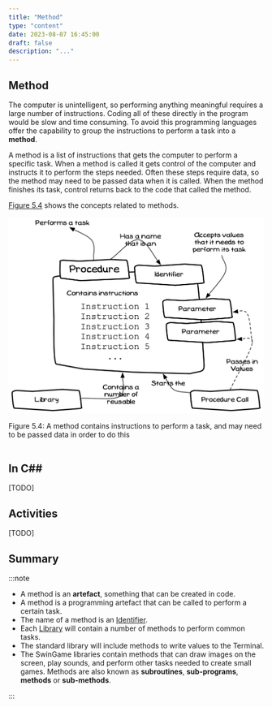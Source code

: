```yaml
---
title: "Method"
type: "content"
date: 2023-08-07 16:45:00
draft: false
description: "..."
---
```


## Method

The computer is unintelligent, so performing anything meaningful requires a large number of instructions. Coding all of these directly in the program would be slow and time consuming. To avoid this programming languages offer the capability to group the instructions to perform a task into a **method**.

A method is a list of instructions that gets the computer to perform a specific task. When a method is called it gets control of the computer and instructs it to perform the steps needed. Often these steps require data, so the method may need to be passed data when it is called. When the method finishes its task, control returns back to the code that called the method.

[Figure 5.4](#FigureMethod) shows the concepts related to methods.

<a id="FigureMethod"></a>

![Figure 5.4 A method contains instructions to perform a task, and may need to be passed data in order to do this](../images/program-creation/Method.png "A method calls runs a method, passing in values for the method to use")
<div class="caption"><span class="caption-figure-nbr">Figure 5.4: </span>A method contains instructions to perform a task, and may need to be passed data in order to do this</div><br/>

## In C##

[TODO]

## Activities
[TODO]

## Summary

:::note

- A method is an **artefact**, something that can be created in code.
- A method is a programming artefact that can be called to perform a certain task.
- The name of a method is an [Identifier](../identifier).
- Each [Library](../library) will contain a number of methods to perform common tasks.
- The standard library will include methods to write values to the Terminal.
- The SwinGame libraries contain methods that can draw images on the screen,
play sounds, and perform other tasks needed to create small games.
Methods are also known as **subroutines**, **sub-programs**, **methods** or **sub-methods**.

:::